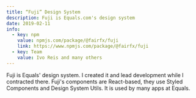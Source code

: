 ```yaml
---
title: “Fuji” Design System
description: Fuji is Equals.com's design system
date: 2019-02-11
info:
  - key: npm
    value: npmjs.com/package/@fairfx/fuji
    link: https://www.npmjs.com/package/@fairfx/fuji
  - key: Team
    value: Ivo Reis and many others
---
```


Fuji is Equals' design system. I created it and lead development while I contracted there. Fuji's components are React-based, they use Styled Components and Design System Utils. It is used by many apps at Equals.
